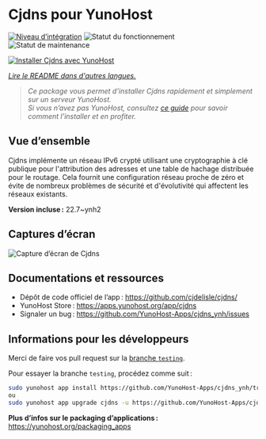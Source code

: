 <!--
Nota bene : ce README est automatiquement généré par <https://github.com/YunoHost/apps/tree/master/tools/readme_generator>
Il NE doit PAS être modifié à la main.
-->

# Cjdns pour YunoHost

[![Niveau d’intégration](https://dash.yunohost.org/integration/cjdns.svg)](https://ci-apps.yunohost.org/ci/apps/cjdns/) ![Statut du fonctionnement](https://ci-apps.yunohost.org/ci/badges/cjdns.status.svg) ![Statut de maintenance](https://ci-apps.yunohost.org/ci/badges/cjdns.maintain.svg)

[![Installer Cjdns avec YunoHost](https://install-app.yunohost.org/install-with-yunohost.svg)](https://install-app.yunohost.org/?app=cjdns)

*[Lire le README dans d'autres langues.](./ALL_README.md)*

> *Ce package vous permet d’installer Cjdns rapidement et simplement sur un serveur YunoHost.*  
> *Si vous n’avez pas YunoHost, consultez [ce guide](https://yunohost.org/install) pour savoir comment l’installer et en profiter.*

## Vue d’ensemble

Cjdns implémente un réseau IPv6 crypté utilisant une cryptographie à clé publique pour l'attribution des adresses et une table de hachage distribuée pour le routage. Cela fournit une configuration réseau proche de zéro et évite de nombreux problèmes de sécurité et d'évolutivité qui affectent les réseaux existants.

**Version incluse :** 22.7~ynh2

## Captures d’écran

![Capture d’écran de Cjdns](./doc/screenshots/screenshot.png)

## Documentations et ressources

- Dépôt de code officiel de l’app : <https://github.com/cjdelisle/cjdns/>
- YunoHost Store : <https://apps.yunohost.org/app/cjdns>
- Signaler un bug : <https://github.com/YunoHost-Apps/cjdns_ynh/issues>

## Informations pour les développeurs

Merci de faire vos pull request sur la [branche `testing`](https://github.com/YunoHost-Apps/cjdns_ynh/tree/testing).

Pour essayer la branche `testing`, procédez comme suit :

```bash
sudo yunohost app install https://github.com/YunoHost-Apps/cjdns_ynh/tree/testing --debug
ou
sudo yunohost app upgrade cjdns -u https://github.com/YunoHost-Apps/cjdns_ynh/tree/testing --debug
```

**Plus d’infos sur le packaging d’applications :** <https://yunohost.org/packaging_apps>
